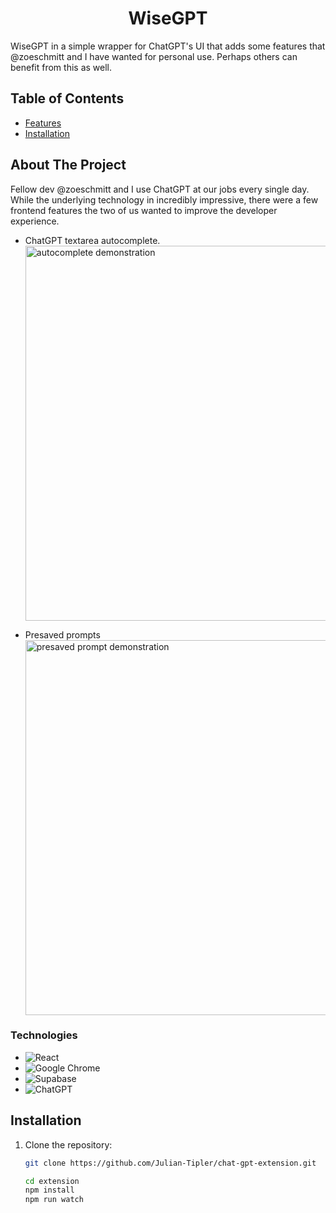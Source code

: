 <h1 align="center">WiseGPT</h1>

WiseGPT in a simple wrapper for ChatGPT's UI that adds some features that @zoeschmitt and I have wanted for personal use. Perhaps others can benefit from this as well.

## Table of Contents

- [Features](#features)
- [Installation](#Installation)

## About The Project

Fellow dev @zoeschmitt and I use ChatGPT at our jobs every single day. While the underlying technology in incredibly impressive, there were a few frontend features the two of us wanted to improve the developer experience. 

* ChatGPT textarea autocomplete.
  <img src="https://github.com/Julian-Tipler/chat-gpt-extension/assets/59591817/38bab9e6-f392-4cf7-bce2-3529ec0f72ef" alt="autocomplete demonstration" width="600" />

* Presaved prompts
  <img src="https://github.com/Julian-Tipler/chat-gpt-extension/assets/59591817/9937cc49-6e47-4009-b9cc-cd47bed655f4" alt="presaved prompt demonstration" width="600" />


### Technologies
* ![React](https://img.shields.io/badge/react-%2320232a.svg?style=for-the-badge&logo=react&logoColor=%2361DAFB)
* ![Google Chrome](https://img.shields.io/badge/Google%20Chrome-4285F4?style=for-the-badge&logo=GoogleChrome&logoColor=white)
* ![Supabase](https://img.shields.io/badge/Supabase-3ECF8E?style=for-the-badge&logo=supabase&logoColor=white)
* ![ChatGPT](https://img.shields.io/badge/chatGPT-74aa9c?style=for-the-badge&logo=openai&logoColor=white)
  
## Installation

1. Clone the repository:

   ```bash
   git clone https://github.com/Julian-Tipler/chat-gpt-extension.git

   cd extension
   npm install
   npm run watch

   ```
